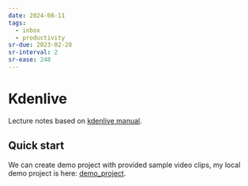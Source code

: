 ```yaml
---
date: 2024-08-11
tags:
  - inbox
  - productivity
sr-due: 2023-02-28
sr-interval: 2
sr-ease: 248
---
```

# Kdenlive

Lecture notes based on [kdenlive manual](https://docs.kdenlive.org/en/).

## Quick start

We can create demo project with provided sample video clips, my local demo
project is here: [demo_project](file:///home/inom/Arts_and_Entertainment/video-editing/kdenlive-tutorial-videos/).
